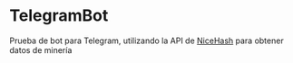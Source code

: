 # TelegramBot

Prueba de bot para Telegram, utilizando la API de [NiceHash](https://www.nicehash.com/) para obtener datos de minería
